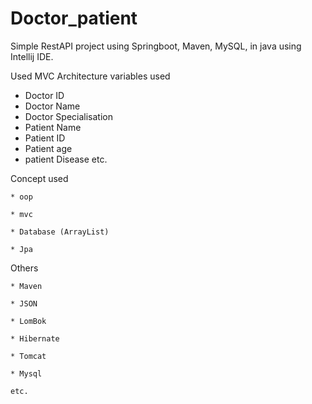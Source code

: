 # Doctor_patient
Simple RestAPI project using Springboot, Maven, MySQL, in java using Intellij IDE.

Used MVC Architecture
variables used
  * Doctor ID
  * Doctor Name
  * Doctor Specialisation
  * Patient Name
  * Patient ID
  * Patient age
  * patient Disease
  etc.
  
  Concept used
  
    * oop
    
    * mvc
    
    * Database (ArrayList)
    
    * Jpa
    
    
  Others
  
    * Maven
    
    * JSON
    
    * LomBok
    
    * Hibernate
    
    * Tomcat
    
    * Mysql
    
    etc.
